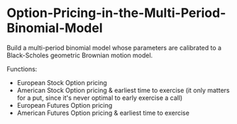 # Option-Pricing-in-the-Multi-Period-Binomial-Model
Build a multi-period binomial model whose parameters are calibrated to a Black-Scholes geometric Brownian motion model.

Functions:
- European Stock Option pricing
- American Stock Option pricing & earliest time to exercise (it only matters for a put, since it's never optimal to early exercise a call)
- European Futures Option pricing
- American Futures Option pricing & earliest time to exercise

